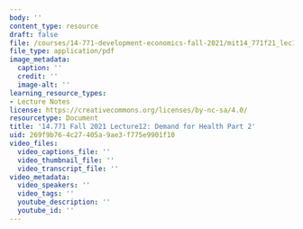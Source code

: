 ```yaml
---
body: ''
content_type: resource
draft: false
file: /courses/14-771-development-economics-fall-2021/mit14_771f21_lec12.pdf
file_type: application/pdf
image_metadata:
  caption: ''
  credit: ''
  image-alt: ''
learning_resource_types:
- Lecture Notes
license: https://creativecommons.org/licenses/by-nc-sa/4.0/
resourcetype: Document
title: '14.771 Fall 2021 Lecture12: Demand for Health Part 2'
uid: 269f9b76-4c27-405a-9ae3-f775e9901f10
video_files:
  video_captions_file: ''
  video_thumbnail_file: ''
  video_transcript_file: ''
video_metadata:
  video_speakers: ''
  video_tags: ''
  youtube_description: ''
  youtube_id: ''
---
```

